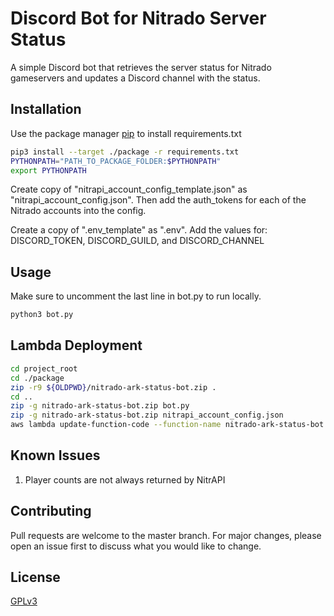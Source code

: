 # Discord Bot for Nitrado Server Status

A simple Discord bot that retrieves the server status for Nitrado gameservers and updates a Discord channel with the status.

## Installation

Use the package manager [pip](https://pip.pypa.io/en/stable/) to install requirements.txt

```bash
pip3 install --target ./package -r requirements.txt
PYTHONPATH="PATH_TO_PACKAGE_FOLDER:$PYTHONPATH"
export PYTHONPATH
```

Create copy of "nitrapi_account_config_template.json" as "nitrapi_account_config.json".
Then add the auth_tokens for each of the Nitrado accounts into the config.

Create a copy of ".env_template" as ".env".
Add the values for: DISCORD_TOKEN, DISCORD_GUILD, and DISCORD_CHANNEL

## Usage
Make sure to uncomment the last line in bot.py to run locally.

```bash
python3 bot.py
```

## Lambda Deployment

```bash
cd project_root
cd ./package
zip -r9 ${OLDPWD}/nitrado-ark-status-bot.zip .
cd ..
zip -g nitrado-ark-status-bot.zip bot.py
zip -g nitrado-ark-status-bot.zip nitrapi_account_config.json
aws lambda update-function-code --function-name nitrado-ark-status-bot --zip-file fileb://nitrado-ark-status-bot.zip
```

## Known Issues
1. Player counts are not always returned by NitrAPI

## Contributing
Pull requests are welcome to the master branch. For major changes, please open an issue first to discuss what you would like to change.

## License
[GPLv3](https://www.gnu.org/licenses/gpl-3.0.en.html)